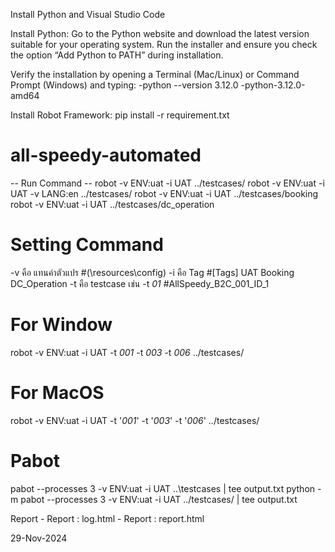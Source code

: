 Install Python and Visual Studio Code


Install Python:
    Go to the Python website and download the latest version suitable for your operating system.
Run the installer and ensure you check the option “Add Python to PATH” during installation.


Verify the installation by opening a Terminal (Mac/Linux) or Command Prompt (Windows) and typing:
    -python --version 3.12.0
    -python-3.12.0-amd64

Install Robot Framework:
    pip    install    -r requirement.txt


# all-speedy-automated
-- Run Command --
robot -v ENV:uat -i UAT  ../testcases/
robot -v ENV:uat -i UAT -v LANG:en  ../testcases/
robot -v ENV:uat -i UAT  ../testcases/booking
robot -v ENV:uat -i UAT  ../testcases/dc_operation


# Setting Command
-v คือ แทนค่าตัวแปร                    #(\resources\config)
-i คือ Tag                           #[Tags]   UAT    Booking    DC_Operation
-t คือ testcase เช่น -t *01*          #AllSpeedy_B2C_001_ID_1 

# For Window
robot -v ENV:uat -i UAT -t *001* -t *003* -t *006*   ../testcases/

# For MacOS
robot -v ENV:uat -i UAT -t '*001*' -t '*003*' -t '*006*' ../testcases/

# Pabot
pabot --processes 3 -v ENV:uat -i UAT ..\testcases |  tee output.txt
python -m pabot --processes 3 -v ENV:uat -i UAT ../testcases/  |  tee output.txt

Report
     - Report : log.html
     - Report : report.html

29-Nov-2024